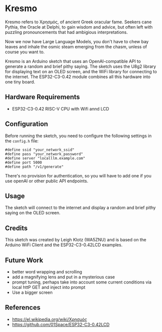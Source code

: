 # Kresmo

Kresmo refers to Χρησμός, of ancient Greek oracular fame. Seekers cane Pythia, the Oracle at Delphi, to gain wisdom and advice, but often left with puzzling pronouncements that had ambigious interpretations.

Now we now have Large Language Models, you don't have to chew bay leaves and inhale the osmic steam emerging from the chasm, unless of course you want to.

Kresmo is an Arduino sketch that uses an OpenAI-compatible API to
generate a random and brief pithy saying. The sketch uses the U8g2
library for displaying text on an OLED screen, and the WiFi library
for connecting to the internet. The ESP32-C3-0.42 module combines all
this hardware into one tiny board.

## Hardware Requirements
- ESP32-C3-0.42 RISC-V CPU with Wifi annd LCD

## Configuration

Before running the sketch, you need to configure the following settings in the `config.h` file:

```
#define ssid "your_network_ssid"
#define pass "your_network_password"
#define server "localllm.example.com"
#define port 5000
#define path "/v1/generate"
```

There's no provision for authentication, so you will have to add one if you use openAI or other public API endpoints.

## Usage
The sketch will connect to the internet and display a random and brief pithy saying on the OLED screen.

## Credits
This sketch was created by Leigh Klotz (WA5ZNU) and is based on the Arduino WiFi Client and the ESP32-C3-0.42LCD examples.

## Future Work
- better word wrapping and scrolling
- add a magnifying lens and put in a mysterious case
- prompt tuning, perhaps take into account some current conditions via local httP GET and inject into prompt
- Use a bigger screen

## References
- https://el.wikipedia.org/wiki/Χρησμός
- https://github.com/01Space/ESP32-C3-0.42LCD
